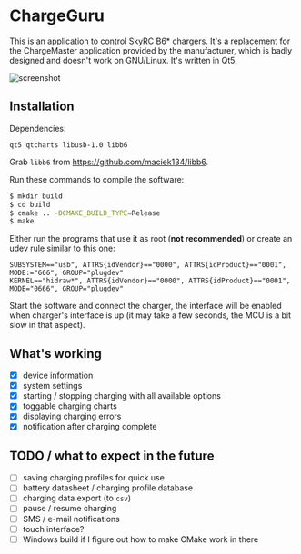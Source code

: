 ChargeGuru
=====
This is an application to control SkyRC B6* chargers. It's a replacement for the ChargeMaster application
provided by the manufacturer, which is badly designed and doesn't work on GNU/Linux. It's written in Qt5.

![screenshot](https://i.imgur.com/SSo5eYT.png)

Installation
------------
Dependencies:
```
qt5 qtcharts libusb-1.0 libb6
```

Grab `libb6` from https://github.com/maciek134/libb6.

Run these commands to compile the software:
```bash
$ mkdir build
$ cd build
$ cmake .. -DCMAKE_BUILD_TYPE=Release
$ make
```

Either run the programs that use it as root (**not recommended**) or create an udev rule similar to this one:
```udev
SUBSYSTEM=="usb", ATTRS{idVendor}=="0000", ATTRS{idProduct}=="0001", MODE:="666", GROUP="plugdev"
KERNEL=="hidraw*", ATTRS{idVendor}=="0000", ATTRS{idProduct}=="0001", MODE="0666", GROUP="plugdev"
```

Start the software and connect the charger, the interface will be enabled when charger's interface is up (it may take a few seconds, the MCU is a bit slow in that aspect).

What's working
--------------
- [x] device information
- [x] system settings
- [x] starting / stopping charging with all available options
- [x] toggable charging charts
- [x] displaying charging errors
- [x] notification after charging complete

TODO / what to expect in the future
-----------------------------------
- [ ] saving charging profiles for quick use
- [ ] battery datasheet / charging profile database
- [ ] charging data export (to `csv`)
- [ ] pause / resume charging
- [ ] SMS / e-mail notifications
- [ ] touch interface?
- [ ] Windows build if I figure out how to make CMake work in there
